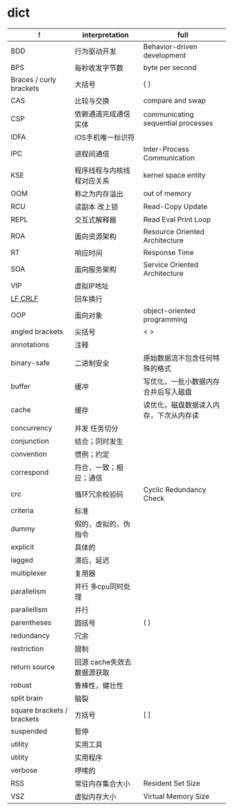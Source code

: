 # dict

| !                          | interpretation             | full                                   |
| -------------------------- | -------------------------- | -------------------------------------- |
| BDD                        | 行为驱动开发               | Behavior-driven development            |
| BPS                        | 每秒收发字节数             | byte per second                        |
| Braces / curly brackets    | 大括号                     | { }                                    |
| CAS                        | 比较与交换                 | compare and swap                       |
| CSP                        | 依赖通道完成通信实体       | communicating sequential processes     |
| IDFA                       | iOS手机唯一标识符          |
| IPC                        | 进程间通信                 | Inter-Process Communication            |
| KSE                        | 程序线程与内核线程对应关系 | kernel space entity                    |
| OOM                        | 称之为内存溢出             | out of memory                          |
| RCU                        | 读副本 改上锁              | Read-Copy Update                       |
| REPL                       | 交互式解释器               | Read Eval Print Loop                   |
| ROA                        | 面向资源架构               | Resource Oriented Architecture         |
| RT                         | 响应时间                   | Response Time                          |
| SOA                        | 面向服务架构               | Service Oriented Architecture          |
| VIP                        | 虚拟IP地址                 |
| [LF CRLF](ref/lf-crlf.md)  | 回车换行                   |
| OOP                        | 面向对象                   | object-oriented programming            |
| angled brackets            | 尖括号                     | < >                                    |
| annotations                | 注释                       |
| binary-safe                | 二进制安全                 | 原始数据流不包含任何特殊的格式         |
| buffer                     | 缓冲                       | 写优化，一批小数据内存合并后写入磁盘   |
| cache                      | 缓存                       | 读优化，磁盘数据读入内存，下次从内存读 |
| concurrency                | 并发 任务切分              |
| conjunction                | 结合；同时发生             |
| convention                 | 惯例；约定                 |
| correspond                 | 符合，一致；相应；通信     |
| crc                        | 循环冗余校验码             | Cyclic Redundancy Check                |
| criteria                   | 标准                       |
| dummy                      | 假的，虚拟的，伪指令       |
| explicit                   | 具体的                     |
| lagged                     | 滞后，延迟                 |
| multiplexer                | 复用器                     |
| parallelism                | 并行 多cpu同时处理         |
| parallellism               | 并行                       |
| parentheses                | 圆括号                     | ( )                                    |
| redundancy                 | 冗余                       |
| restriction                | 限制                       |
| return source              | 回源 cache失效去数据源获取 |
| robust                     | 鲁棒性，健壮性             |
| split brain                | 脑裂                       |
| square brackets / brackets | 方括号                     | [ ]                                    |
| suspended                  | 暂停                       |
| utility                    | 实用工具                   |
| utility                    | 实用程序                   |
| verbose                    | 啰嗦的                     |
| RSS                        | 常驻内存集合大小           | Resident Set Size                      |
| VSZ                        | 虚拟内存大小               | Virtual Memory Size                    |
